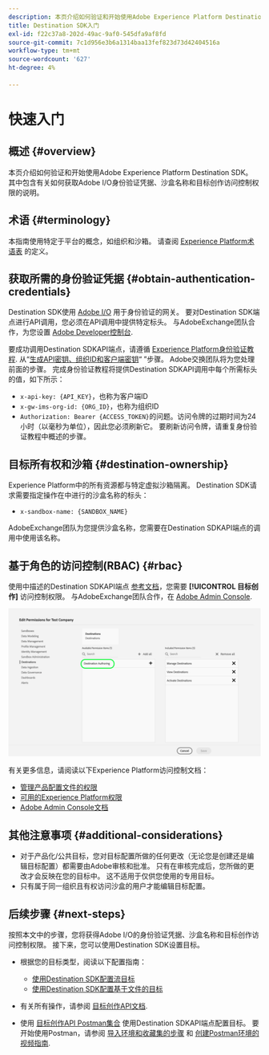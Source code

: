 ```yaml
---
description: 本页介绍如何验证和开始使用Adobe Experience Platform Destination SDK。 其中包含有关如何获取Adobe I/O身份验证凭据、沙盒名称和目标创作访问控制权限的说明。
title: Destination SDK入门
exl-id: f22c37a8-202d-49ac-9af0-545dfa9af8fd
source-git-commit: 7c1d956e3b6a1314baa13fef823d73d42404516a
workflow-type: tm+mt
source-wordcount: '627'
ht-degree: 4%

---
```


# 快速入门

## 概述 {#overview}

本页介绍如何验证和开始使用Adobe Experience Platform Destination SDK。 其中包含有关如何获取Adobe I/O身份验证凭据、沙盒名称和目标创作访问控制权限的说明。

## 术语 {#terminology}

本指南使用特定于平台的概念，如组织和沙箱。 请查阅 [Experience Platform术语表](https://experienceleague.adobe.com/docs/experience-platform/landing/glossary.html) 的定义。

## 获取所需的身份验证凭据 {#obtain-authentication-credentials}

Destination SDK使用 [Adobe I/O](https://www.adobe.io/) 用于身份验证的网关。 要对Destination SDK端点进行API调用，您必须在API调用中提供特定标头。 与AdobeExchange团队合作，为您设置 [Adobe Developer控制台](https://developer.adobe.com/console).

要成功调用Destination SDKAPI端点，请遵循 [Experience Platform身份验证教程](https://experienceleague.adobe.com/docs/experience-platform/landing/platform-apis/api-authentication.html). 从“[生成API密钥、组织ID和客户端密钥](https://experienceleague.adobe.com/docs/experience-platform/landing/platform-apis/api-authentication.html#api-ims-secret)“ ”步骤。 Adobe交换团队将为您处理前面的步骤。 完成身份验证教程将提供Destination SDKAPI调用中每个所需标头的值，如下所示：

* `x-api-key: {API_KEY}`，也称为客户端ID
* `x-gw-ims-org-id: {ORG_ID}`，也称为组织ID
* `Authorization: Bearer {ACCESS_TOKEN}`的问题。访问令牌的过期时间为24小时（以毫秒为单位），因此您必须刷新它。 要刷新访问令牌，请重复身份验证教程中概述的步骤。

<!--

### Obtain `Authorization: Bearer {ACCESS_TOKEN}`

To obtain the `{ACCESS_TOKEN}`, you must generate a JWT token and exchange it for the access token. Follow the steps below:

1. Follow the instructions in the [Generate JWT section](https://www.adobe.io/apis/experienceplatform/console/docs.html#!AdobeDocs/adobeio-console/master/credentials.md) in the credentials guide.
2. Follow the instructions in [Step 3: try it](https://www.adobe.io/authentication/auth-methods.html#!AdobeDocs/adobeio-auth/master/AuthenticationOverview/ServiceAccountIntegration.md) in the Service account connection guide.

You now have the required authentication headers `x-api-key: {API_KEY}`, `x-gw-ims-org-id: {ORG_ID}`, and `Authorization: Bearer {ACCESS_TOKEN}`.

>[!NOTE]
>
>The access token has an expiration time of 24 hours, expressed in milliseconds, so you will have to refresh it. To refresh the access token, repeat the steps outlined in this section.

-->

## 目标所有权和沙箱 {#destination-ownership}

Experience Platform中的所有资源都与特定虚拟沙箱隔离。 Destination SDK请求需要指定操作在中进行的沙盒名称的标头：

* `x-sandbox-name: {SANDBOX_NAME}`

AdobeExchange团队为您提供沙盒名称，您需要在Destination SDKAPI端点的调用中使用该名称。

## 基于角色的访问控制(RBAC) {#rbac}

使用中描述的Destination SDKAPI端点 [参考文档](functionality/configuration-options.md)，您需要 **[!UICONTROL 目标创作]** 访问控制权限。 与AdobeExchange团队合作，在 [Adobe Admin Console](https://adminconsole.adobe.com/).

![目标创作权限](./assets/destination-authoring-permission.png)

有关更多信息，请阅读以下Experience Platform访问控制文档：

* [管理产品配置文件的权限](/help/access-control/ui/permissions.md)
* [可用的Experience Platform权限](/help/access-control/home.md#permissions)
* [Adobe Admin Console文档](https://helpx.adobe.com/cn/enterprise/using/admin-console.html)

## 其他注意事项 {#additional-considerations}

* 对于产品化/公共目标，您对目标配置所做的任何更改（无论您是创建还是编辑目标配置）都需要由Adobe审核和批准。 只有在审核完成后，您所做的更改才会反映在您的目标中。 这不适用于仅供您使用的专用目标。
* 只有属于同一组织且有权访问沙盒的用户才能编辑目标配置。

## 后续步骤 {#next-steps}

按照本文中的步骤，您将获得Adobe I/O的身份验证凭据、沙盒名称和目标创作访问控制权限。 接下来，您可以使用Destination SDK设置目标。

* 根据您的目标类型，阅读以下配置指南：

   * [使用Destination SDK配置流目标](guides/configure-destination-instructions.md)
   * [使用Destination SDK配置基于文件的目标](guides/configure-file-based-destination-instructions.md)

* 有关所有操作，请参阅 [目标创作API文档](https://www.adobe.io/experience-platform-apis/references/destination-authoring/).
* 使用 [目标创作API Postman集合](https://github.com/adobe/experience-platform-postman-samples/blob/master/apis/experience-platform/Destination%20Authoring%20API.postman_collection.json) 使用Destination SDKAPI端点配置目标。 要开始使用Postman，请参阅 [导入环境和收藏集的步骤](https://learning.postman.com/docs/getting-started/importing-and-exporting-data/) 和 [创建Postman环境的视频指南](https://video.tv.adobe.com/v/28832).
